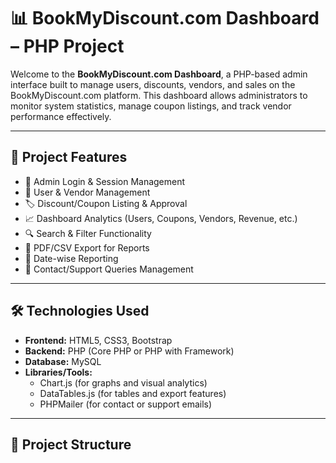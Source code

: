 # 📊 BookMyDiscount.com Dashboard – PHP Project

Welcome to the **BookMyDiscount.com Dashboard**, a PHP-based admin interface built to manage users, discounts, vendors, and sales on the BookMyDiscount.com platform. This dashboard allows administrators to monitor system statistics, manage coupon listings, and track vendor performance effectively.

---

## 🚀 Project Features

- 🔐 Admin Login & Session Management  
- 👤 User & Vendor Management  
- 🏷️ Discount/Coupon Listing & Approval  
- 📈 Dashboard Analytics (Users, Coupons, Vendors, Revenue, etc.)  
- 🔍 Search & Filter Functionality  
- 📁 PDF/CSV Export for Reports  
- 📅 Date-wise Reporting  
- 💬 Contact/Support Queries Management  

---

## 🛠️ Technologies Used

- **Frontend:** HTML5, CSS3, Bootstrap  
- **Backend:** PHP (Core PHP or PHP with Framework)  
- **Database:** MySQL  
- **Libraries/Tools:**  
  - Chart.js (for graphs and visual analytics)  
  - DataTables.js (for tables and export features)  
  - PHPMailer (for contact or support emails)  

---

## 📂 Project Structure

